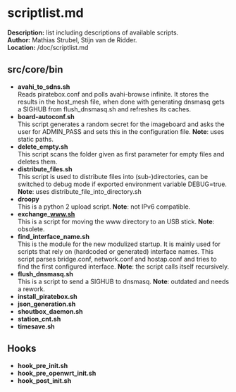 # scriptlist.md
**Description:** list including descriptions of available scripts.  
**Author:** Mathias Strubel, Stijn van de Ridder.  
**Location:** /doc/scriptlist.md  

## src/core/bin 
- **avahi_to_sdns.sh**    
	Reads piratebox.conf and polls avahi-browse infinite. It stores the results in the host_mesh file, when done with generating dnsmasq gets a SIGHUB from flush_dnsmasq.sh and refreshes its caches.
- **board-autoconf.sh**  
	This script generates a random secret for the imageboard and asks the user for ADMIN_PASS and sets this in the configuration file.
	**Note**: uses static paths.
- **delete_empty.sh**  
	This script scans the folder given as first parameter for empty files and deletes them.
- **distribute_files.sh**  
	This script is used to distribute files into (sub-)directories, can be switched to debug mode if exported environment variable DEBUG=true.
	**Note**: uses distribute_file_into_directory.sh
- **droopy**  
	This is a python 2 upload script.
	**Note**: not IPv6 compatible.
- **exchange_www.sh**    
	This is a script for moving the www directory to an USB stick.
	**Note**: obsolete.
- **find_interface_name.sh**  
		This is the module for the new modulized startup. It is mainly used for scripts that rely on (hardcoded or generated) interface names. This script parses bridge.conf, network.conf and hostap.conf and tries to find the first configured interface.
	**Note**: the script calls itself recursively.
- **flush_dnsmasq.sh**  
	This is a script to send a SIGHUB to dnsmasq.
	**Note**: outdated and needs a rework.
- **install_piratebox.sh**  
- **json_generation.sh**  
- **shoutbox_daemon.sh**  
- **station_cnt.sh**  
- **timesave.sh**  
## Hooks  
- **hook_pre_init.sh**  
- **hook_pre_openwrt_init.sh**  
- **hook_post_init.sh**  

